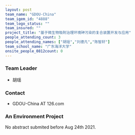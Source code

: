 ```yaml
---
layout: post
team_name: "GDOU-China"
team_igem_id: "4888"
team_logo_status: ""
team_insured: ""
project_title: "基于微生物吸附治理环境砷污染的复合装置开发与应用"
people_attending_count: 3
people_attending_names: ["胡瑶","刘德凡","陈智轩"]
team_school_name: "广东海洋大学"
onsite_people_0812count: 0
---
```



### Team Leader
* 胡瑶

### Contact
* GDOU-China AT 126.com

### An Environment Project

No abstract submited before Aug 24th 2021. 
